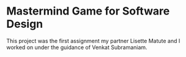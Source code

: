 # Mastermind Game for Software Design 
This project was the first assignment my partner Lisette Matute and I worked on under the guidance of Venkat Subramaniam. 
